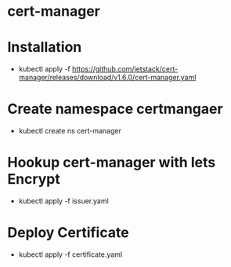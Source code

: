 # cert-manager

# Installation 
  - kubectl apply -f https://github.com/jetstack/cert-manager/releases/download/v1.6.0/cert-manager.yaml
# Create namespace certmangaer
   -  kubectl create ns cert-manager
# Hookup cert-manager with lets Encrypt
 -  kubectl apply -f issuer.yaml
#  Deploy Certificate 
- kubectl apply -f certificate.yaml

  
